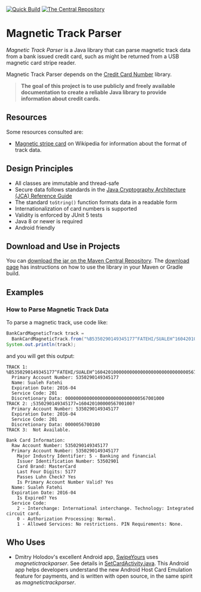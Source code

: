 <!-- markdownlint-disable MD041 -->
[![Quick Build](https://github.com/sualeh/magnetictrackparser/actions/workflows/quick_build.yml/badge.svg)](https://github.com/sualeh/magnetictrackparser/actions/workflows/quick_build.yml)
[![The Central Repository](https://img.shields.io/maven-central/v/us.fatehi/magnetictrackparser.svg)](https://search.maven.org/search?q=g:us.fatehi%20magnetictrackparser*)


# Magnetic Track Parser

*Magnetic Track Parser* is a Java library that can parse magnetic track data from a 
bank issued credit card, such as might be returned from a USB magnetic card stripe 
reader. 

Magnetic Track Parser depends on the [Credit Card Number](https://github.com/sualeh/creditcardnumber) library.

> **The goal of this project is to use publicly and freely available documentation 
to create a reliable Java library to provide information about credit cards.**


## Resources

Some resources consulted are:
* [Magnetic stripe card](http://en.wikipedia.org/wiki/Magnetic_stripe_card) on Wikipedia for information about the format of track data.


## Design Principles

- All classes are immutable and thread-safe
- Secure data follows standards in the 
[Java Cryptography Architecture (JCA) Reference Guide](https://docs.oracle.com/javase/8/docs/technotes/guides/security/crypto/CryptoSpec.html#PBEEx)
- The standard `toString()` function formats data in a readable form
- Internationalization of card numbers is supported
- Validity is enforced by JUnit 5 tests
- Java 8 or newer is required
- Android friendly


## Download and Use in Projects

You can [download the jar on the Maven Central Repository](https://search.maven.org/artifact/us.fatehi/magnetictrackparser). 
The [download page](https://search.maven.org/artifact/us.fatehi/magnetictrackparser) 
has instructions on how to use the library in your Maven or Gradle build.


## Examples

### How to Parse Magnetic Track Data

To parse a magnetic track, use code like:
```java
BankCardMagneticTrack track = 
  BankCardMagneticTrack.from("%B5350290149345177^FATEHI/SUALEH^16042010000000000000000000000000000567001000?;5350290149345177=16042010000056700100?");
System.out.println(track);
```
and you will get this output:
```
TRACK 1: %B5350290149345177^FATEHI/SUALEH^16042010000000000000000000000000000567001000?
  Primary Account Number: 5350290149345177
  Name: Sualeh Fatehi
  Expiration Date: 2016-04
  Service Code: 201
  Discretionary Data: 0000000000000000000000000000567001000
TRACK 2: ;5350290149345177=16042010000056700100?
  Primary Account Number: 5350290149345177
  Expiration Date: 2016-04
  Service Code: 201
  Discretionary Data: 0000056700100
TRACK 3:  Not Available.

Bank Card Information: 
  Raw Account Number: 5350290149345177
  Primary Account Number: 5350290149345177
    Major Industry Identifier: 5 - Banking and financial
    Issuer Identification Number: 53502901
    Card Brand: MasterCard
    Last Four Digits: 5177
    Passes Luhn Check? Yes
    Is Primary Account Number Valid? Yes
  Name: Sualeh Fatehi
  Expiration Date: 2016-04
    Is Expired? Yes
  Service Code: 
    2 - Interchange: International interchange. Technology: Integrated circuit card.
    0 - Authorization Processing: Normal.
    1 - Allowed Services: No restrictions. PIN Requirements: None.
```

## Who Uses

- Dmitry Holodov's excellent Android app, [SwipeYours](https://github.com/dimalinux/SwipeYours) uses   _magnetictrackparser_. See details in [SetCardActivity.java](
https://github.com/dimalinux/SwipeYours/blob/master/src/main/java/to/noc/android/swipeyours/SetCardActivity.java#L34-L37). This Android app helps developers understand the new Android Host Card Emulation feature for payments, and is written with open source, in the same spirit as _magnetictrackparser_.
